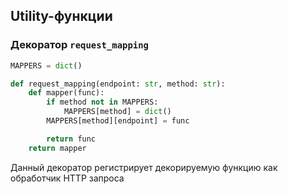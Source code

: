## Utility-функции

### Декоратор `request_mapping`
```python
MAPPERS = dict()

def request_mapping(endpoint: str, method: str):
    def mapper(func):
        if method not in MAPPERS:
            MAPPERS[method] = dict()
        MAPPERS[method][endpoint] = func

        return func
    return mapper
```
Данный декоратор регистрирует декорируемую функцию как обработчик HTTP запроса 